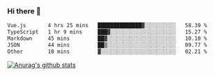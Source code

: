 ### Hi there 👋



<!--
**webB1an/webB1an** is a ✨ _special_ ✨ repository because its `README.md` (this file) appears on your GitHub profile.

Here are some ideas to get you started:

- 🔭 I’m currently working on ...
- 🌱 I’m currently learning ...
- 👯 I’m looking to collaborate on ...
- 🤔 I’m looking for help with ...
- 💬 Ask me about ...
- 📫 How to reach me: ...
- 😄 Pronouns: ...
- ⚡ Fun fact: ...
-->

<!--START_SECTION:waka-->

```txt
Vue.js       4 hrs 25 mins   ██████████████▓░░░░░░░░░░   58.39 %
TypeScript   1 hr 9 mins     ███▓░░░░░░░░░░░░░░░░░░░░░   15.27 %
Markdown     45 mins         ██▓░░░░░░░░░░░░░░░░░░░░░░   10.10 %
JSON         44 mins         ██▒░░░░░░░░░░░░░░░░░░░░░░   09.77 %
Other        10 mins         ▓░░░░░░░░░░░░░░░░░░░░░░░░   02.21 %
```

<!--END_SECTION:waka-->


[![Anurag's github stats](https://github-readme-stats.vercel.app/api?username=webB1an&show_icons=true&theme=radical)](https://github.com/anuraghazra/github-readme-stats)


